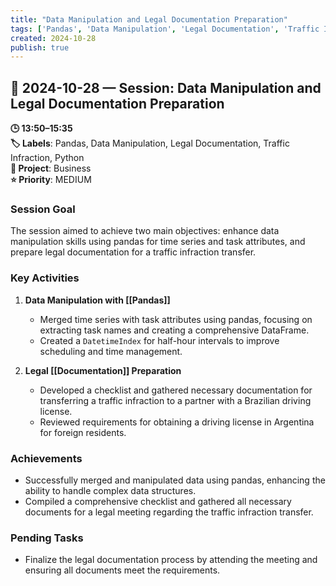 ```yaml
---
title: "Data Manipulation and Legal Documentation Preparation"
tags: ['Pandas', 'Data Manipulation', 'Legal Documentation', 'Traffic Infraction', 'Python']
created: 2024-10-28
publish: true
---
```


## 📅 2024-10-28 — Session: Data Manipulation and Legal Documentation Preparation

**🕒 13:50–15:35**  
**🏷️ Labels**: Pandas, Data Manipulation, Legal Documentation, Traffic Infraction, Python  
**📂 Project**: Business  
**⭐ Priority**: MEDIUM  


### Session Goal
The session aimed to achieve two main objectives: enhance data manipulation skills using pandas for time series and task attributes, and prepare legal documentation for a traffic infraction transfer.

### Key Activities
1. **Data Manipulation with [[Pandas]]**
   - Merged time series with task attributes using pandas, focusing on extracting task names and creating a comprehensive DataFrame.
   - Created a `DatetimeIndex` for half-hour intervals to improve scheduling and time management.

2. **Legal [[Documentation]] Preparation**
   - Developed a checklist and gathered necessary documentation for transferring a traffic infraction to a partner with a Brazilian driving license.
   - Reviewed requirements for obtaining a driving license in Argentina for foreign residents.

### Achievements
- Successfully merged and manipulated data using pandas, enhancing the ability to handle complex data structures.
- Compiled a comprehensive checklist and gathered all necessary documents for a legal meeting regarding the traffic infraction transfer.

### Pending Tasks
- Finalize the legal documentation process by attending the meeting and ensuring all documents meet the requirements.
